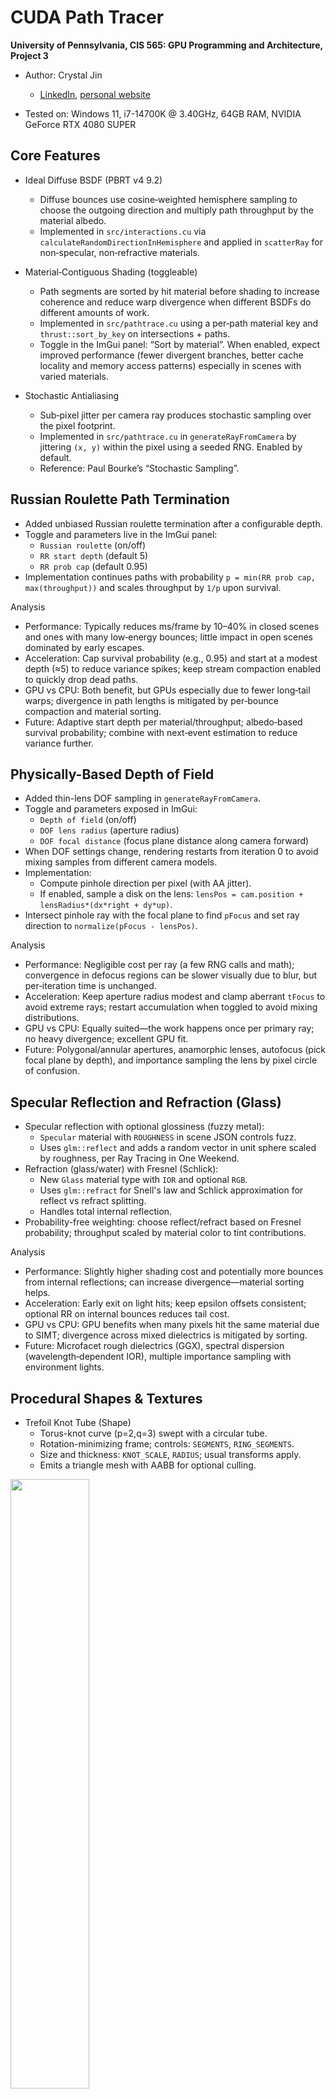 ﻿CUDA Path Tracer
================

**University of Pennsylvania, CIS 565: GPU Programming and Architecture, Project 3**

* Author: Crystal Jin
  *  [LinkedIn](https://www.linkedin.com/in/xiaoyue-jin), [personal website](https://xiaoyuejin.com)

* Tested on: Windows 11, i7-14700K @ 3.40GHz, 64GB RAM, NVIDIA GeForce RTX 4080 SUPER

Core Features
-------------

- Ideal Diffuse BSDF (PBRT v4 9.2)
  - Diffuse bounces use cosine‑weighted hemisphere sampling to choose the outgoing direction and multiply path throughput by the material albedo.
  - Implemented in `src/interactions.cu` via `calculateRandomDirectionInHemisphere` and applied in `scatterRay` for non‑specular, non‑refractive materials.

- Material‑Contiguous Shading (toggleable)
  - Path segments are sorted by hit material before shading to increase coherence and reduce warp divergence when different BSDFs do different amounts of work.
  - Implemented in `src/pathtrace.cu` using a per‑path material key and `thrust::sort_by_key` on intersections + paths.
  - Toggle in the ImGui panel: “Sort by material”. When enabled, expect improved performance (fewer divergent branches, better cache locality and memory access patterns) especially in scenes with varied materials.

- Stochastic Antialiasing
  - Sub‑pixel jitter per camera ray produces stochastic sampling over the pixel footprint.
  - Implemented in `src/pathtrace.cu` in `generateRayFromCamera` by jittering `(x, y)` within the pixel using a seeded RNG. Enabled by default.
  - Reference: Paul Bourke’s “Stochastic Sampling”.

Russian Roulette Path Termination
---------------------------------

- Added unbiased Russian roulette termination after a configurable depth.
- Toggle and parameters live in the ImGui panel:
  - `Russian roulette` (on/off)
  - `RR start depth` (default 5)
  - `RR prob cap` (default 0.95)
- Implementation continues paths with probability `p = min(RR prob cap, max(throughput))` and scales throughput by `1/p` upon survival.

Analysis
- Performance: Typically reduces ms/frame by 10–40% in closed scenes and ones with many low‑energy bounces; little impact in open scenes dominated by early escapes.
- Acceleration: Cap survival probability (e.g., 0.95) and start at a modest depth (≈5) to reduce variance spikes; keep stream compaction enabled to quickly drop dead paths.
- GPU vs CPU: Both benefit, but GPUs especially due to fewer long‑tail warps; divergence in path lengths is mitigated by per‑bounce compaction and material sorting.
- Future: Adaptive start depth per material/throughput; albedo‑based survival probability; combine with next‑event estimation to reduce variance further.

Physically-Based Depth of Field
-------------------------------------------

- Added thin-lens DOF sampling in `generateRayFromCamera`.
- Toggle and parameters exposed in ImGui:
  - `Depth of field` (on/off)
  - `DOF lens radius` (aperture radius)
  - `DOF focal distance` (focus plane distance along camera forward)
- When DOF settings change, rendering restarts from iteration 0 to avoid mixing samples from different camera models.
- Implementation:
  - Compute pinhole direction per pixel (with AA jitter).
  - If enabled, sample a disk on the lens: `lensPos = cam.position + lensRadius*(dx*right + dy*up)`.
- Intersect pinhole ray with the focal plane to find `pFocus` and set ray direction to `normalize(pFocus - lensPos)`.

Analysis
- Performance: Negligible cost per ray (a few RNG calls and math); convergence in defocus regions can be slower visually due to blur, but per‑iteration time is unchanged.
- Acceleration: Keep aperture radius modest and clamp aberrant `tFocus` to avoid extreme rays; restart accumulation when toggled to avoid mixing distributions.
- GPU vs CPU: Equally suited—the work happens once per primary ray; no heavy divergence; excellent GPU fit.
- Future: Polygonal/annular apertures, anamorphic lenses, autofocus (pick focal plane by depth), and importance sampling the lens by pixel circle of confusion.

Specular Reflection and Refraction (Glass)
------------------------------------------

- Specular reflection with optional glossiness (fuzzy metal):
  - `Specular` material with `ROUGHNESS` in scene JSON controls fuzz.
  - Uses `glm::reflect` and adds a random vector in unit sphere scaled by roughness, per Ray Tracing in One Weekend.
- Refraction (glass/water) with Fresnel (Schlick):
  - New `Glass` material type with `IOR` and optional `RGB`.
  - Uses `glm::refract` for Snell's law and Schlick approximation for reflect vs refract splitting.
  - Handles total internal reflection.
- Probability-free weighting: choose reflect/refract based on Fresnel probability; throughput scaled by material color to tint contributions.

Analysis
- Performance: Slightly higher shading cost and potentially more bounces from internal reflections; can increase divergence—material sorting helps.
- Acceleration: Early exit on light hits; keep epsilon offsets consistent; optional RR on internal bounces reduces tail cost.
- GPU vs CPU: GPU benefits when many pixels hit the same material due to SIMT; divergence across mixed dielectrics is mitigated by sorting.
- Future: Microfacet rough dielectrics (GGX), spectral dispersion (wavelength‑dependent IOR), multiple importance sampling with environment lights.

Procedural Shapes & Textures
-----------------------------

- Trefoil Knot Tube (Shape)
  - Torus-knot curve (p=2,q=3) swept with a circular tube.
  - Rotation-minimizing frame; controls: `SEGMENTS`, `RING_SEGMENTS`.
  - Size and thickness: `KNOT_SCALE`, `RADIUS`; usual transforms apply.
  - Emits a triangle mesh with AABB for optional culling.

<img src="https://github.com/user-attachments/assets/aca2a96a-9888-4005-bb0e-980b0979fe95" width="50%">

- Heightfield Terrain (Shape)
  - XZ grid displaced by 2D value-noise fBm into Y heights.
  - Controls: `GRID_X/Z`, `SIZE_X/Z`, `HEIGHT`, `NOISE_SCALE`, `OCTAVES`.
  - Two triangles per quad; world-space evaluation; works with any material.
  - Pairs well with procedural textures; supports bounds culling.

<img src="https://github.com/user-attachments/assets/056b2b60-085f-441a-bbd4-226fc34fd9ae" width="50%">

- Marble (Texture)
  - fBm + sine warp in world space; `color = lerp(RGB2, RGB1, 0.5+0.5*sin(FREQ*x + WARP*fBm))`.
  - Controls: `RGB1`, `RGB2`, `SCALE`, `FREQ`, `WARP`, `OCTAVES`, optional `RGB` tint.
  - UV-less; low–moderate cost per hit; works on any mesh.
  - Increase `WARP/OCTAVES` for intricate veins; raise `SCALE` for larger features.

<img src="https://github.com/user-attachments/assets/1e9a9ea2-3e0e-45cd-952b-4d472e829ce1" width="50%">

- Wood Rings (Texture)
  - Rings from `r = length((x,z))*SCALE`, with fBm wobble; smoothed `fract(rings)`.
  - Controls: `LIGHT_RGB`, `DARK_RGB`, `FREQ`, `SCALE`, `NOISE`, `OCTAVES`, optional `RGB`.
  - `color = lerp(DARK, LIGHT, fract(rings))`; looks great on tubes/terrains.
  - Adjust `FREQ/SCALE` for ring width; raise `NOISE/OCTAVES` for natural wobble.

<img src="https://github.com/user-attachments/assets/9cca5f51-c5a1-497b-84ed-f74aeb2ee1a8" width="50%">

Analysis
- Performance: Shapes add triangles (intersection cost); heightfield density and knot segment counts dominate. Textures add a few noise calls per hit (octave‑dependent).
- Acceleration: AABB culling for meshes; material sorting to reduce divergence; limit fBm octaves based on frequency; reuse noise inputs to cut calls.
- GPU vs CPU: GPU excels at per‑hit texture evaluation and many triangle tests; CPU would suffer on large heightfields/meshes. Mesh build stays on CPU once at load.
- Future: Add a BVH for triangles, LOD for heightfields, derivative‑aware anti‑aliasing for patterns, and triplanar blending for arbitrary meshes.

Subsurface Scattering
-------------------------------

- Adds a `Subsurface` material with parameters:
  - `SIGMA_A`: absorption coefficients (RGB)
  - `SIGMA_S`: scattering coefficients (RGB)
  - Optional `RGB` tint multiplier
- Implementation uses an approximate BSSRDF via a single radial diffusion step on the surface:
  - Sample a radial distance `r ~ exp(1/σ_t)` around the hit point on the tangent plane.
  - Move to the new surface location and sample a cosine-weighted outgoing direction.
  - Apply Beer–Lambert attenuation `exp(-σ_a r)` and multiply by albedo `σ_s / σ_t` and tint.
- This is a lightweight approximation inspired by diffusion profiles; it captures soft subsurface look with low overhead.
- Usage example in scene JSON:
  - `{"TYPE":"Subsurface", "SIGMA_A":[0.1,0.05,0.02], "SIGMA_S":[1.0,0.8,0.6], "RGB":[1.0,0.9,0.8]}`

Analysis
- Performance: Low overhead per hit compared to full random‑walk; increases variance when used broadly; no extra global memory.
- Acceleration: Use averaged σt for distance sampling; cap step distance; optional RR for deep subsurface paths.
- GPU vs CPU: GPU handles the extra math per hit well; full random‑walk would benefit even more from GPU parallelism vs a CPU.
- Future: Separable/dipole BSSRDF, random‑walk SSS, better sampling by diffusion profile, and per‑material max radii.


OBJ Mesh Loading
----------------

- JSON support for `mesh` objects with a `FILE` path (relative or absolute):
  - Example object:
    - `{"TYPE":"mesh", "MATERIAL":"diffuse_white", "FILE":"models/cube.obj", "TRANS":[0,0,0], "ROTAT":[0,0,0], "SCALE":[1,1,1]}`
- Loader parses OBJ `v` vertices and `f` faces, triangulates polygons, applies the per-object transform, and assigns the referenced material.
- For each mesh object, records triangle range (`triStart`, `triCount`) and computes a world-space AABB for optional bounds culling.
- Triangles are stored in `Scene::triangles` and uploaded once to GPU (`dev_triangles`) during `pathtraceInit`.
- Intersection uses Moller-Trumbore (`triangleIntersectionTest`) and an optional AABB quick-reject when "Mesh bounds culling" is enabled in the ImGui panel.

Analysis
- Performance: One‑time CPU cost at load; runtime cost grows with triangle count—each path may test many triangles.
- Acceleration: Optional bounds culling; material sorting for shading coherence. Next step: add a BVH over triangles to reduce tests from O(n) to O(log n).
- GPU vs CPU: Intersection on GPU is efficient for many rays; CPU would be slower without SIMD. Mesh build stays on CPU where it’s appropriate.
- Future: Build and upload a BVH, compress vertex data, add per‑mesh transforms to shrink vertex storage, and support indexed vertex buffers.
